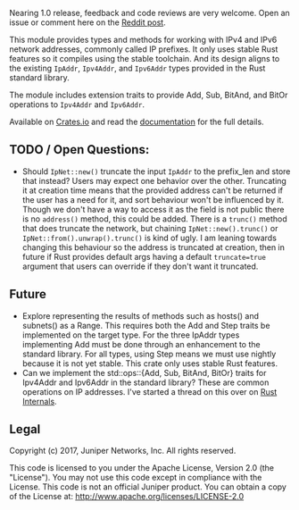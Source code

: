 Nearing 1.0 release, feedback and code reviews are very welcome. Open an issue or comment here on the [Reddit post](https://www.reddit.com/r/rust/comments/6xk3jh/first_crate_ipnet_types_and_methods_for_network/).

This module provides types and methods for working with IPv4 and IPv6 network addresses, commonly called IP prefixes. It only uses stable Rust features so it compiles using the stable toolchain. And its design aligns to the existing `IpAddr`, `Ipv4Addr`, and `Ipv6Addr` types provided in the Rust standard library.

The module includes extension traits to provide Add, Sub, BitAnd, and BitOr operations to `Ipv4Addr` and `Ipv6Addr`.

Available on [Crates.io] and read the [documentation] for the full details.

[Crates.io]: https://crates.io/crates/ipnet
[documentation]: https://docs.rs/ipnet/

## TODO / Open Questions:

* Should `IpNet::new()` truncate the input `IpAddr` to the prefix_len and store that instead? Users may expect one behavior over the other. Truncating it at creation time means that the provided address can't be returned if the user has a need for it, and sort behaviour won't be influenced by it. Though we don't have a way to access it as the field is not public there is no `address()` method, this could be added. There is a `trunc()` method that does truncate the network, but chaining `IpNet::new().trunc()` or `IpNet::from().unwrap().trunc()` is kind of ugly. I am leaning towards changing this behaviour so the address is truncated at creation, then in future if Rust provides default args having a default `truncate=true` argument that users can override if they don't want it truncated.

## Future

* Explore representing the results of methods such as hosts() and subnets() as a Range. This requires both the Add and Step traits be implemented on the target type. For the three IpAddr types implementing Add must be done through an enhancement to the standard library. For all types, using Step means we must use nightly because it is not yet stable. This crate only uses stable Rust features.
* Can we implement the std::ops::{Add, Sub, BitAnd, BitOr} traits for Ipv4Addr and Ipv6Addr in the standard library? These are common operations on IP addresses. I've started a thread on this over on [Rust Internals](https://internals.rust-lang.org/t/pre-rfc-implementing-add-sub-bitand-bitor-for-ipaddr-ipv4addr-ipv6addr/).

## Legal

Copyright (c) 2017, Juniper Networks, Inc. All rights reserved.

This code is licensed to you under the Apache License, Version 2.0 (the "License"). You may not use this code except in compliance with the License. This code is not an official Juniper product. You can obtain a copy of the License at: http://www.apache.org/licenses/LICENSE-2.0
